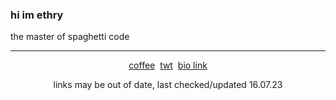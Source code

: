

<p align="center">
  <h3>hi im ethry</h3>
  <p>the master of spaghetti code</p>
  <hr>
  <div align="center"><a href="https://ko-fi.com/ethry">coffee</a>&nbsp;&nbsp;<a href="https://twitter.com/eatery1234">twt</a>&nbsp;&nbsp;<a href="https://ethry.bio.link/">bio link</a>
  <p>links may be out of date, last checked/updated 16.07.23</p></div>
</p>
